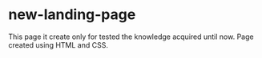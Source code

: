 # new-landing-page

This page it create only for tested the knowledge acquired until now. 
Page created using HTML and CSS.